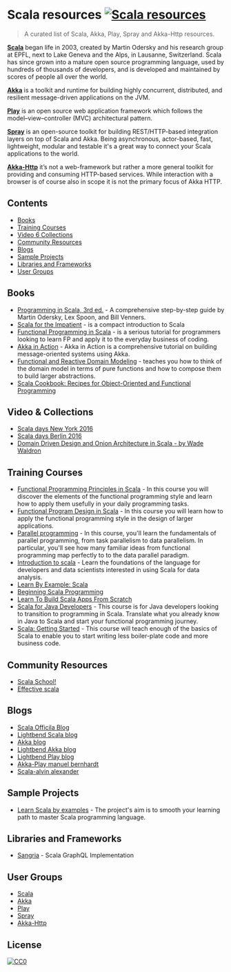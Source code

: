 # Scala resources [![Scala resources](https://cdn.rawgit.com/sindresorhus/awesome/d7305f38d29fed78fa85652e3a63e154dd8e8829/media/badge.svg)](https://github.com/sindresorhus/awesome)

> A curated list of Scala, Akka, Play, Spray and Akka-Http resources.

**[Scala](http://www.scala-lang.org/)** began life in 2003, created by Martin Odersky and his research group at EPFL, next to Lake Geneva and the Alps, in Lausanne, Switzerland. Scala has since grown into a mature open source programming language, used by hundreds of thousands of developers, and is developed and maintained by scores of people all over the world.

**[Akka](http://akka.io/)** is a toolkit and runtime for building highly concurrent, distributed, and resilient message-driven applications on the JVM.

**[Play](https://www.playframework.com/)** is an open source web application framework which follows the model–view–controller (MVC) architectural pattern.

**[Spray](http://spray.io/)** is an open-source toolkit for building REST/HTTP-based integration layers on top of Scala and Akka. Being asynchronous, actor-based, fast, lightweight, modular and testable it's a great way to connect your Scala applications to the world.

**[Akka-Http](http://doc.akka.io/docs/akka-http/current/scala.html)** it’s not a web-framework but rather a more general toolkit for providing and consuming HTTP-based services. While interaction with a browser is of course also in scope it is not the primary focus of Akka HTTP.

## Contents

- [Books](#books)
- [Training Courses](#training-courses)
- [Video 6 Collections](#video-collections)
- [Community Resources](#community-resources)
- [Blogs](#blogs)
- [Sample Projects](#sample-projects)
- [Libraries and Frameworks](#libraries-and-frameworks)
- [User Groups](#user-groups)

## Books

- [Programming in Scala, 3rd ed.](http://booksites.artima.com/programming_in_scala_3ed) - A comprehensive step-by-step guide by Martin Odersky, Lex Spoon, and Bill Venners.
- [Scala for the Impatient](http://www.horstmann.com/scala/index.html) - is a compact introduction to Scala
- [Functional Programming in Scala](https://www.manning.com/books/functional-programming-in-scala) - is a serious tutorial for programmers looking to learn FP and apply it to the everyday business of coding. 
- [Akka in Action](https://www.manning.com/books/akka-in-action) - Akka in Action is a comprehensive tutorial on building message-oriented systems using Akka. 
- [Functional and Reactive Domain Modeling](https://www.manning.com/books/functional-and-reactive-domain-modeling) - teaches you how to think of the domain model in terms of pure functions and how to compose them to build larger abstractions.
- [Scala Cookbook: Recipes for Object-Oriented and Functional Programming](https://www.amazon.com/Scala-Cookbook-Object-Oriented-Functional-Programming-ebook/dp/B00EA66OM8/ref=mt_kindle?_encoding=UTF8&me=)

## Video & Collections

- [Scala days New York 2016](https://www.youtube.com/watch?v=RUTeY4E2MoQ&list=PLLMLOC3WM2r5gdnpoZSTuM9Fh2QN_mABA) 
- [Scala days Berlin 2016](https://www.youtube.com/watch?v=GHzWqJKFCk4&list=PLLMLOC3WM2r7kLKJPHKnyJgdiBGWaKlJf) 
- [Domain Driven Design and Onion Architecture in Scala - by Wade Waldron](https://www.youtube.com/watch?v=MnNeDXg3Qao)

## Training Courses

- [Functional Programming Principles in Scala](https://www.coursera.org/learn/progfun1) - In this course you will discover the elements of the functional programming style and learn how to apply them usefully in your daily programming tasks.
- [Functional Program Design in Scala](https://www.coursera.org/learn/progfun2) - In this course you will learn how to apply the functional programming style in the design of larger applications.
- [Parallel programming](https://www.coursera.org/learn/parprog1) -  In this course, you'll learn the fundamentals of parallel programming, from task parallelism to data parallelism. In particular, you'll see how many familiar ideas from functional programming map perfectly to to the data parallel paradigm.
- [Introduction to scala](https://bigdatauniversity.com/courses/introduction-to-scala/) - Learn the foundations of the language for developers and data scientists interested in using Scala for data analysis.
- [Learn By Example: Scala](https://www.udemy.com/learn-by-example-scala/)
- [Beginning Scala Programming](https://www.udemy.com/beginning-scala-programming/)
- [Learn To Build Scala Apps From Scratch](https://www.udemy.com/learn-to-build-scala-apps-from-scratch/) 
- [Scala for Java Developers](https://app.pluralsight.com/library/courses/scala-for-java-developers/table-of-contents) - This course is for Java developers looking to transition to programming in Scala. Translate what you already know in Java to Scala and start your functional programming journey.
- [Scala: Getting Started](https://app.pluralsight.com/library/courses/scala-getting-started/table-of-contents) - This course will teach enough of the basics of Scala to enable you to start writing less boiler-plate code and more business code.

## Community Resources

- [Scala School!](http://twitter.github.io/scala_school/) 
- [Effective scala](http://twitter.github.io/effectivescala/) 

## Blogs

- [Scala Officila Blog](http://www.scala-lang.org/blog/)
- [Lightbend Scala blog](https://www.lightbend.com/blog/scala)
- [Akka blog](http://blog.akka.io/)
- [Lightbend Akka blog](https://www.lightbend.com/blog/akka)
- [Lightbend Play blog](https://www.lightbend.com/blog/play)
- [Akka-Play manuel bernhardt](http://manuel.bernhardt.io/)
- [Scala-alvin alexander](http://alvinalexander.com/scala/)

## Sample Projects

- [Learn Scala by examples](https://github.com/jaceklaskowski/scalania) - The project's aim is to smooth your learning path to master Scala programming language.

## Libraries and Frameworks

- [Sangria](http://sangria-graphql.org/) - Scala GraphQL Implementation

## User Groups

- [Scala](https://gitter.im/scala/scala?source=orgpage)
- [Akka](https://gitter.im/akka/akka)
- [Play](https://gitter.im/playframework/playframework)
- [Spray](https://gitter.im/spray/spray)
- [Akka-Http](https://gitter.im/theiterators/akka-http-microservice)

## License

[![CC0](http://mirrors.creativecommons.org/presskit/buttons/88x31/svg/cc-zero.svg)](https://creativecommons.org/publicdomain/zero/1.0/)
